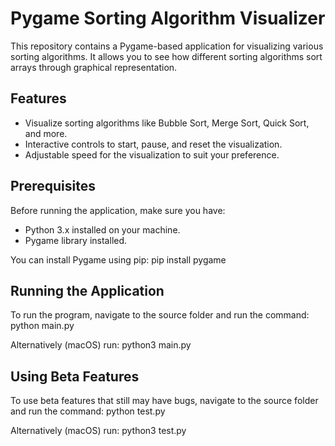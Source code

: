 # Pygame Sorting Algorithm Visualizer

This repository contains a Pygame-based application for visualizing various sorting algorithms. It allows you to see how different sorting algorithms sort arrays through graphical representation.

## Features

- Visualize sorting algorithms like Bubble Sort, Merge Sort, Quick Sort, and more.
- Interactive controls to start, pause, and reset the visualization.
- Adjustable speed for the visualization to suit your preference.

## Prerequisites

Before running the application, make sure you have:

- Python 3.x installed on your machine.
- Pygame library installed.

You can install Pygame using pip:
pip install pygame

## Running the Application

To run the program, navigate to the source folder and run the command:
python main.py

Alternatively (macOS) run:
python3 main.py

## Using Beta Features

To use beta features that still may have bugs, navigate to the source folder and run the command:
python test.py

Alternatively (macOS) run:
python3 test.py

